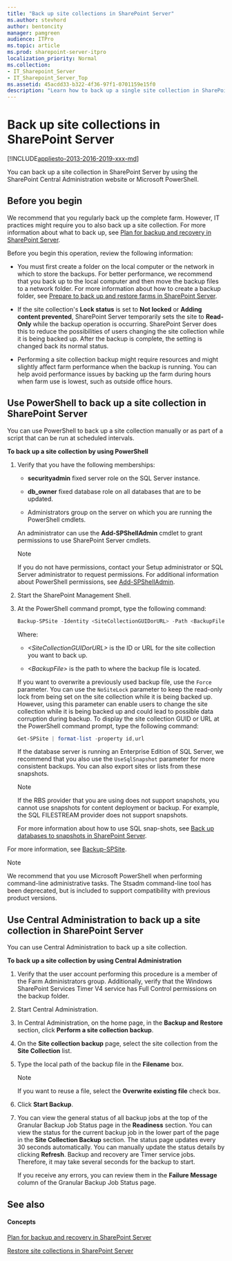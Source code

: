 ```yaml
---
title: "Back up site collections in SharePoint Server"
ms.author: stevhord
author: bentoncity
manager: pamgreen
audience: ITPro
ms.topic: article
ms.prod: sharepoint-server-itpro
localization_priority: Normal
ms.collection:
- IT_Sharepoint_Server
- IT_Sharepoint_Server_Top
ms.assetid: 45acdd33-b322-4f36-97f1-0701159e15f0
description: "Learn how to back up a single site collection in SharePoint Server."
---
```


# Back up site collections in SharePoint Server

[!INCLUDE[appliesto-2013-2016-2019-xxx-md](../includes/appliesto-2013-2016-2019-xxx-md.md)]
  
You can back up a site collection in SharePoint Server by using the SharePoint Central Administration website or Microsoft PowerShell. 
  
    
## Before you begin
<a name="begin"> </a>

We recommend that you regularly back up the complete farm. However, IT practices might require you to also back up a site collection. For more information about what to back up, see [Plan for backup and recovery in SharePoint Server](backup-and-recovery-planning.md).
  
Before you begin this operation, review the following information:
  
- You must first create a folder on the local computer or the network in which to store the backups. For better performance, we recommend that you back up to the local computer and then move the backup files to a network folder. For more information about how to create a backup folder, see [Prepare to back up and restore farms in SharePoint Server](prepare-to-back-up-and-restore.md).
    
- If the site collection's **Lock status** is set to **Not locked** or **Adding content prevented**, SharePoint Server temporarily sets the site to **Read-Only** while the backup operation is occurring. SharePoint Server does this to reduce the possibilities of users changing the site collection while it is being backed up. After the backup is complete, the setting is changed back its normal status. 
    
- Performing a site collection backup might require resources and might slightly affect farm performance when the backup is running. You can help avoid performance issues by backing up the farm during hours when farm use is lowest, such as outside office hours.
    
## Use PowerShell to back up a site collection in SharePoint Server
<a name="proc1"> </a>

You can use PowerShell to back up a site collection manually or as part of a script that can be run at scheduled intervals.
  
 **To back up a site collection by using PowerShell**
  
1. Verify that you have the following memberships:
    
   - **securityadmin** fixed server role on the SQL Server instance. 
    
   - **db_owner** fixed database role on all databases that are to be updated. 
    
   - Administrators group on the server on which you are running the PowerShell cmdlets.
    
    An administrator can use the **Add-SPShellAdmin** cmdlet to grant permissions to use SharePoint Server cmdlets. 
    
    > [!NOTE]
    > If you do not have permissions, contact your Setup administrator or SQL Server administrator to request permissions. For additional information about PowerShell permissions, see [Add-SPShellAdmin](/powershell/module/sharepoint-server/Add-SPShellAdmin?view=sharepoint-ps). 
  
2. Start the SharePoint Management Shell.
    
3. At the PowerShell command prompt, type the following command:
    
   ```powershell
   Backup-SPSite -Identity <SiteCollectionGUIDorURL> -Path <BackupFile> [-Force] [-NoSiteLock] [-UseSqlSnapshot] [-Verbose]
   ```

    Where:
    
   -  _\<SiteCollectionGUIDorURL\>_ is the ID or URL for the site collection you want to back up. 
    
   -  _\<BackupFile\>_ is the path to where the backup file is located. 
    
    If you want to overwrite a previously used backup file, use the  `Force` parameter. You can use the  `NoSiteLock` parameter to keep the read-only lock from being set on the site collection while it is being backed up. However, using this parameter can enable users to change the site collection while it is being backed up and could lead to possible data corruption during backup. To display the site collection GUID or URL at the PowerShell command prompt, type the following command: 
    
   ```powershell
   Get-SPSite | format-list -property id,url
   ```

    If the database server is running an Enterprise Edition of SQL Server, we recommend that you also use the  `UseSqlSnapshot` parameter for more consistent backups. You can also export sites or lists from these snapshots. 
    
    > [!NOTE]
    > If the RBS provider that you are using does not support snapshots, you cannot use snapshots for content deployment or backup. For example, the SQL FILESTREAM provider does not support snapshots. 
  
    For more information about how to use SQL snap-shots, see [Back up databases to snapshots in SharePoint Server](back-up-databases-to-snapshots.md).
    
For more information, see [Backup-SPSite](/powershell/module/sharepoint-server/backup-spsite?view=sharepoint-ps).
  
> [!NOTE]
> We recommend that you use Microsoft PowerShell when performing command-line administrative tasks. The Stsadm command-line tool has been deprecated, but is included to support compatibility with previous product versions. 
  
## Use Central Administration to back up a site collection in SharePoint Server
<a name="proc2"> </a>

You can use Central Administration to back up a site collection. 
  
 **To back up a site collection by using Central Administration**
  
1. Verify that the user account performing this procedure is a member of the Farm Administrators group. Additionally, verify that the Windows SharePoint Services Timer V4 service has Full Control permissions on the backup folder.
    
2. Start Central Administration.
    
3. In Central Administration, on the home page, in the **Backup and Restore** section, click **Perform a site collection backup**.
    
4. On the **Site collection backup** page, select the site collection from the **Site Collection** list. 
    
5. Type the local path of the backup file in the **Filename** box. 
    
    > [!NOTE]
    > If you want to reuse a file, select the **Overwrite existing file** check box. 
  
6. Click **Start Backup**.
    
7. You can view the general status of all backup jobs at the top of the Granular Backup Job Status page in the **Readiness** section. You can view the status for the current backup job in the lower part of the page in the **Site Collection Backup** section. The status page updates every 30 seconds automatically. You can manually update the status details by clicking **Refresh**. Backup and recovery are Timer service jobs. Therefore, it may take several seconds for the backup to start.
    
    If you receive any errors, you can review them in the **Failure Message** column of the Granular Backup Job Status page. 
    
## See also
<a name="proc2"> </a>

#### Concepts

[Plan for backup and recovery in SharePoint Server](backup-and-recovery-planning.md)
  
[Restore site collections in SharePoint Server](restore-site-collections.md)


